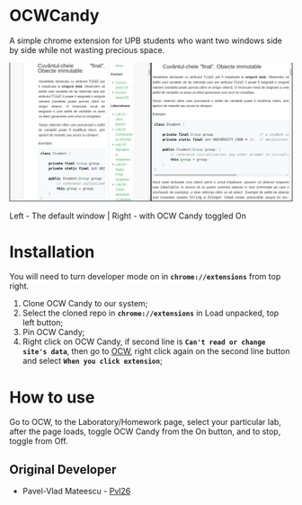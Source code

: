 # OCWCandy
A simple chrome extension for UPB students who want two windows side by side while not wasting precious space.

<p align="center">
<img src="images/comparison.png">
</p>

Left - The default window  |  Right - with OCW Candy toggled On

Installation
============
You will need to turn developer mode on in __`chrome://extensions`__ from top right.

1. Clone OCW Candy to our system;
2. Select the cloned repo in __`chrome://extensions`__ in Load unpacked, top left button;
3. Pin OCW Candy;
4. Right click on OCW Candy, if second line is __`Can't read or change site's data`__, then go to [OCW](https://ocw.cs.pub.ro/courses/), right click again on the second line button and select __`When you click extension`__;

How to use
==========
Go to OCW, to the Laboratory/Homework page, select your particular lab, after the page loads, toggle OCW Candy from the On button, and to stop, toggle from Off.

Original Developer
------------------

 * Pavel-Vlad Mateescu - [Pvl26](https://github.com/Pvl26)
